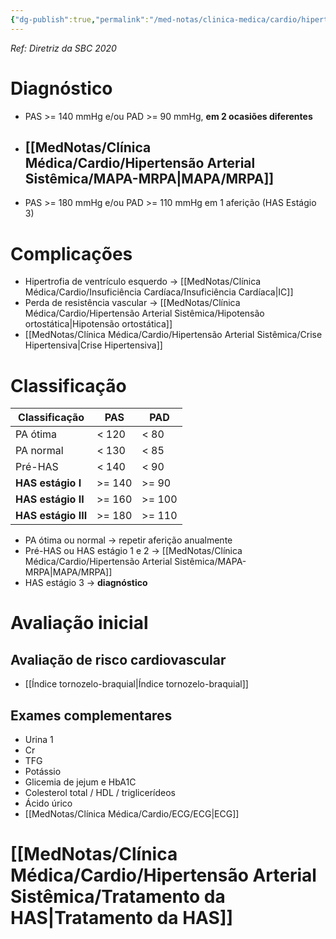 ```yaml
---
{"dg-publish":true,"permalink":"/med-notas/clinica-medica/cardio/hipertensao-arterial-sistemica/hipertensao-arterial-sistemica/","tags":["review"]}
---
```



*Ref: Diretriz da SBC 2020*

# Diagnóstico
- PAS >= 140 mmHg e/ou PAD >= 90 mmHg, **em 2 ocasiões diferentes**
- ## [[MedNotas/Clínica Médica/Cardio/Hipertensão Arterial Sistêmica/MAPA-MRPA\|MAPA/MRPA]]
- PAS >= 180 mmHg e/ou PAD >= 110 mmHg em 1 aferição (HAS Estágio 3)

# Complicações
- Hipertrofia de ventrículo esquerdo -> [[MedNotas/Clínica Médica/Cardio/Insuficiência Cardíaca/Insuficiência Cardíaca\|IC]]
- Perda de resistência vascular -> [[MedNotas/Clínica Médica/Cardio/Hipertensão Arterial Sistêmica/Hipotensão ortostática\|Hipotensão ortostática]]
- [[MedNotas/Clínica Médica/Cardio/Hipertensão Arterial Sistêmica/Crise Hipertensiva\|Crise Hipertensiva]]

# Classificação

| Classificação | PAS | PAD |
| ---- | ---- | ---- |
| PA ótima | < 120 | < 80 |
| PA normal | < 130 | < 85 |
| Pré-HAS | < 140 | < 90 |
| **HAS estágio I** | >= 140 | >= 90 |
| **HAS estágio II** | >= 160 | >= 100 |
| **HAS estágio III** | >= 180 | >= 110 |

- PA ótima ou normal -> repetir aferição anualmente
- Pré-HAS ou HAS estágio 1 e 2 -> [[MedNotas/Clínica Médica/Cardio/Hipertensão Arterial Sistêmica/MAPA-MRPA\|MAPA/MRPA]]
- HAS estágio 3 -> **diagnóstico**

# Avaliação inicial
## Avaliação de risco cardiovascular
- [[Índice tornozelo-braquial\|Índice tornozelo-braquial]]
## Exames complementares
- Urina 1
- Cr
- TFG
- Potássio
- Glicemia de jejum e HbA1C
- Colesterol total / HDL / triglicerídeos
- Ácido úrico
- [[MedNotas/Clínica Médica/Cardio/ECG/ECG\|ECG]]
# [[MedNotas/Clínica Médica/Cardio/Hipertensão Arterial Sistêmica/Tratamento da HAS\|Tratamento da HAS]]

